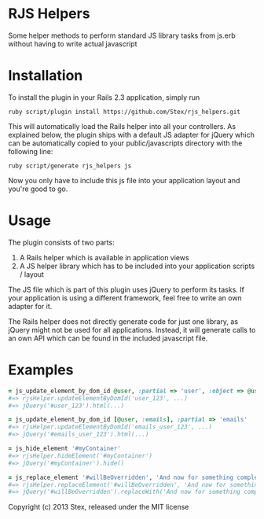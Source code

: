 RJS Helpers
==============

Some helper methods to perform standard JS library tasks from js.erb without having to write actual javascript

Installation
============

To install the plugin in your Rails 2.3 application, simply run

    ruby script/plugin install https://github.com/Stex/rjs_helpers.git
    
This will automatically load the Rails helper into all your controllers.
As explained below, the plugin ships with a default JS adapter for jQuery
which can be automatically copied to your public/javascripts directory with
the following line:

    ruby script/generate rjs_helpers js
    
Now you only have to include this js file into your application layout
and you're good to go.

Usage
=====

The plugin consists of two parts:

1. A Rails helper which is available in application views
2. A JS helper library which has to be included into your application scripts / layout

The JS file which is part of this plugin uses jQuery to perform its tasks.
If your application is using a different framework, feel free to write an 
own adapter for it.

The Rails helper does not directly generate code for just one library, as jQuery might
not be used for all applications. Instead, it will generate calls to an own API which can be
found in the included javascript file.

Examples
========
```ruby
= js_update_element_by_dom_id @user, :partial => 'user', :object => @user
#=> rjsHelper.updateElementByDomId('user_123', ...)
#=> jQuery('#user_123').html(...)

= js_update_element_by_dom_id [@user, :emails], :partial => 'emails'
#=> rjsHelper.updateElementByDomId('emails_user_123', ...)
#=> jQuery('#emails_user_123').html(...)

= js_hide_element '#myContainer'
#=> rjsHelper.hideElement('#myContainer')
#=> jQuery('#myContainer').hide()

= js_replace_element '#willBeOverridden', 'And now for something completely different'
#=> rjsHelper.replaceElement('#willBeOverridden', 'And now for something completely different')
#=> jQuery('#willBeOverridden').replaceWith('And now for something completely different')
```

Copyright (c) 2013 Stex, released under the MIT license
